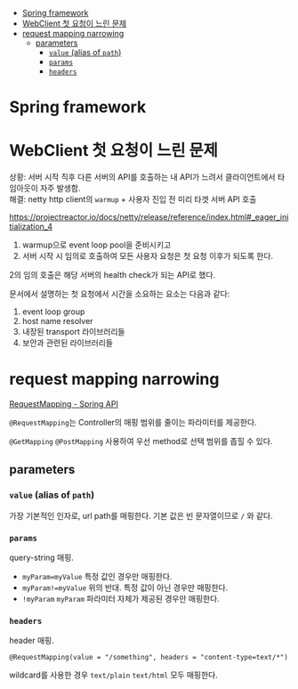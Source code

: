 <!--toc:start-->
- [Spring framework](#spring-framework)
- [WebClient 첫 요청이 느린 문제](#webclient-첫-요청이-느린-문제)
- [request mapping narrowing](#request-mapping-narrowing)
  - [parameters](#parameters)
    - [`value` (alias of `path`)](#value-alias-of-path)
    - [`params`](#params)
    - [`headers`](#headers)
<!--toc:end-->

# Spring framework

# WebClient 첫 요청이 느린 문제

상황: 서버 시작 직후 다른 서버의 API를 호출하는 내 API가 느려서 클라이언트에서 타임아웃이 자주 발생함.\
해결: netty http client의 `warmup` + 사용자 진입 전 미리 타겟 서버 API 호출

https://projectreactor.io/docs/netty/release/reference/index.html#_eager_initialization_4

1. warmup으로 event loop pool을 준비시키고
2. 서버 시작 시 임의로 호출하여 모든 사용자 요청은 첫 요청 이후가 되도록 한다.

2의 임의 호출은 해당 서버의 health check가 되는 API로 했다.

문서에서 설명하는 첫 요청에서 시간을 소요하는 요소는 다음과 같다:
1. event loop group
2. host name resolver
3. 내장된 transport 라이브러리들
4. 보안과 관련된 라이브러리들

# request mapping narrowing

[RequestMapping - Spring API](https://docs.spring.io/spring-framework/docs/current/javadoc-api/org/springframework/web/bind/annotation/RequestMapping.html)

`@RequestMapping`는 Controller의 매핑 범위를 줄이는 파라미터를 제공한다.

`@GetMapping` `@PostMapping` 사용하여 우선 method로 선택 범위를 좁힐 수 있다.

## parameters

### `value` (alias of `path`)

가장 기본적인 인자로, url path를 매핑한다. 기본 값은 빈 문자열이므로 `/` 와 같다.

### `params`

query-string 매핑.

* `myParam=myValue` 특정 값인 경우만 매핑한다.
* `myParam!=myValue` 위의 반대. 특정 값이 아닌 경우만 매핑한다.
* `!myParam` `myParam` 파라미터 자체가 제공된 경우만 매핑한다.

### `headers`

header 매핑.

`@RequestMapping(value = "/something", headers = "content-type=text/*")`

wildcard를 사용한 경우 `text/plain` `text/html` 모두 매핑한다.
